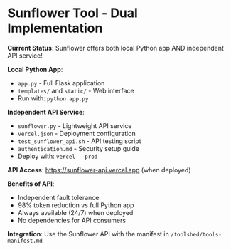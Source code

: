 # Sunflower Tool - Dual Implementation

**Current Status**: Sunflower offers both local Python app AND independent API service!

**Local Python App**:
- `app.py` - Full Flask application
- `templates/` and `static/` - Web interface
- Run with: `python app.py`

**Independent API Service**:
- `sunflower.py` - Lightweight API service
- `vercel.json` - Deployment configuration  
- `test_sunflower_api.sh` - API testing script
- `authentication.md` - Security setup guide
- Deploy with: `vercel --prod`

**API Access**: https://sunflower-api.vercel.app (when deployed)

**Benefits of API**: 
- Independent fault tolerance
- 98% token reduction vs full Python app
- Always available (24/7) when deployed
- No dependencies for API consumers

**Integration**: Use the Sunflower API with the manifest in `/toolshed/tools-manifest.md`
